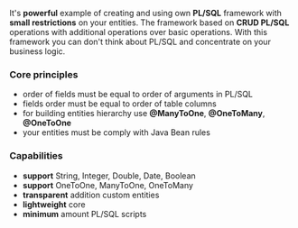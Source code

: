 It's **powerful** example of creating and using own **PL/SQL** framework with **small restrictions** on your entities.
The framework based on **CRUD PL/SQL** operations with additional operations over basic operations.
With this framework you can don't think about PL/SQL and concentrate on your business logic.
### Core principles
 - order of fields must be equal to order of arguments in PL/SQL
 - fields order must be equal to order of table columns
 - for building entities hierarchy use **@ManyToOne**, **@OneToMany**, **@OneToOne**
 - your entities must be comply with Java Bean rules

### Capabilities
 - **support** String, Integer, Double, Date, Boolean
 - **support** OneToOne, ManyToOne, OneToMany
 - **transparent** addition custom entities
 - **lightweight** core
 - **minimum** amount PL/SQL scripts
